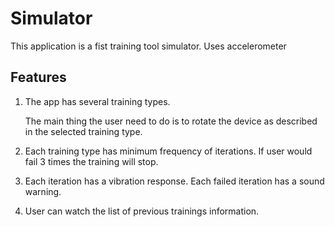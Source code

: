 # Simulator

This application is a fist training tool simulator. Uses accelerometer 

## Features

1) The app has several training types. 

    The main thing the user need to do is to rotate the device as described in the selected training type.

2) Each training type has minimum frequency of iterations. If user would fail 3 times the training will stop.

3) Each iteration has a vibration response. Each failed iteration has a sound warning.

4) User can watch the list of previous trainings information.
